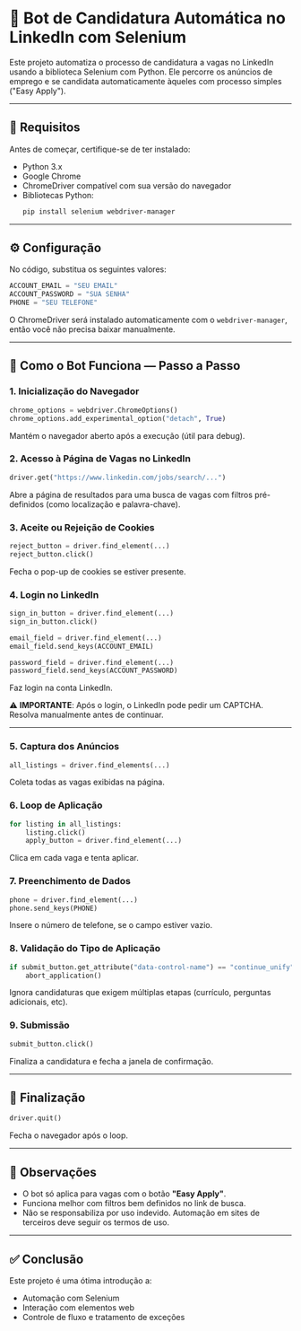 # 🤖 Bot de Candidatura Automática no LinkedIn com Selenium

Este projeto automatiza o processo de candidatura a vagas no LinkedIn usando a biblioteca Selenium com Python. Ele percorre os anúncios de emprego e se candidata automaticamente àqueles com processo simples ("Easy Apply").

---

## 📌 Requisitos

Antes de começar, certifique-se de ter instalado:

- Python 3.x
- Google Chrome
- ChromeDriver compatível com sua versão do navegador
- Bibliotecas Python:
  ```bash
  pip install selenium webdriver-manager
  ```

---

## ⚙️ Configuração

No código, substitua os seguintes valores:

```python
ACCOUNT_EMAIL = "SEU EMAIL"
ACCOUNT_PASSWORD = "SUA SENHA"
PHONE = "SEU TELEFONE"
```

O ChromeDriver será instalado automaticamente com o `webdriver-manager`, então você não precisa baixar manualmente.

---

## 🧠 Como o Bot Funciona — Passo a Passo

### 1. Inicialização do Navegador

```python
chrome_options = webdriver.ChromeOptions()
chrome_options.add_experimental_option("detach", True)
```
Mantém o navegador aberto após a execução (útil para debug).

### 2. Acesso à Página de Vagas no LinkedIn

```python
driver.get("https://www.linkedin.com/jobs/search/...")
```
Abre a página de resultados para uma busca de vagas com filtros pré-definidos (como localização e palavra-chave).

### 3. Aceite ou Rejeição de Cookies

```python
reject_button = driver.find_element(...)
reject_button.click()
```
Fecha o pop-up de cookies se estiver presente.

### 4. Login no LinkedIn

```python
sign_in_button = driver.find_element(...)
sign_in_button.click()

email_field = driver.find_element(...)
email_field.send_keys(ACCOUNT_EMAIL)

password_field = driver.find_element(...)
password_field.send_keys(ACCOUNT_PASSWORD)
```
Faz login na conta LinkedIn.

⚠️ **IMPORTANTE**: Após o login, o LinkedIn pode pedir um CAPTCHA. Resolva manualmente antes de continuar.

---

### 5. Captura dos Anúncios

```python
all_listings = driver.find_elements(...)
```
Coleta todas as vagas exibidas na página.

### 6. Loop de Aplicação

```python
for listing in all_listings:
    listing.click()
    apply_button = driver.find_element(...)
```
Clica em cada vaga e tenta aplicar.

### 7. Preenchimento de Dados

```python
phone = driver.find_element(...)
phone.send_keys(PHONE)
```
Insere o número de telefone, se o campo estiver vazio.

### 8. Validação do Tipo de Aplicação

```python
if submit_button.get_attribute("data-control-name") == "continue_unify":
    abort_application()
```
Ignora candidaturas que exigem múltiplas etapas (currículo, perguntas adicionais, etc).

### 9. Submissão

```python
submit_button.click()
```
Finaliza a candidatura e fecha a janela de confirmação.

---

## 🛑 Finalização

```python
driver.quit()
```
Fecha o navegador após o loop.

---

## 📌 Observações

- O bot só aplica para vagas com o botão **"Easy Apply"**.
- Funciona melhor com filtros bem definidos no link de busca.
- Não se responsabiliza por uso indevido. Automação em sites de terceiros deve seguir os termos de uso.

---

## ✅ Conclusão

Este projeto é uma ótima introdução a:

- Automação com Selenium
- Interação com elementos web
- Controle de fluxo e tratamento de exceções